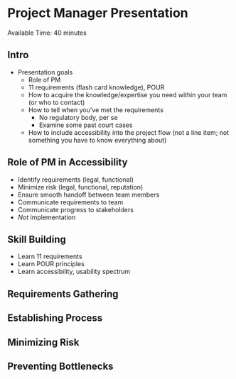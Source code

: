 # Project Manager Presentation

Available Time: 40 minutes

## Intro

* Presentation goals
    * Role of PM
    * 11 requirements (flash card knowledge), POUR
    * How to acquire the knowledge/expertise you need within your team (or who to contact)
    * How to tell when you’ve met the requirements
        * No regulatory body, per se
        * Examine some past court cases
    * How to include accessibility into the project flow (not a line item; not something you have to know everything about)

## Role of PM in Accessibility

* Identify requirements (legal, functional)
* Minimize risk (legal, functional, reputation)
* Ensure smooth handoff between team members
* Communicate requirements to team
* Communicate progress to stakeholders
* *Not* implementation

## Skill Building

* Learn 11 requirements
* Learn POUR principles
* Learn accessibility, usability spectrum


## Requirements Gathering

## Establishing Process

## Minimizing Risk

## Preventing Bottlenecks